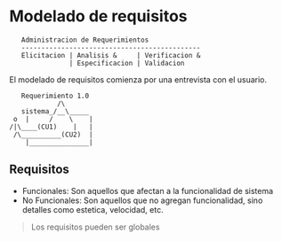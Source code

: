 # Modelado de requisitos

```
   Administracion de Requerimientos
   ---------------------------------------------
   Elicitacion | Analisis &     | Verificacion &
               | Especificacion | Validacion
```

El modelado de requisitos comienza por una entrevista con el usuario.

```
   Requerimiento 1.0
            /\
   sistema_/__\_____
 o  |     /    \    |
/|\____(CU1)    |   |
 /\__________(CU2)  |
    |_______________|
```

## Requisitos

* Funcionales: Son aquellos que afectan a la funcionalidad de sistema
* No Funcionales: Son aquellos que no agregan funcionalidad, sino detalles como
  estetica, velocidad, etc.

> Los requisitos pueden ser globales
